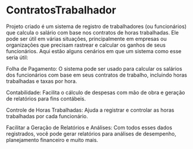 # ContratosTrabalhador
Projeto criado é um sistema de registro de trabalhadores (ou funcionários) que calcula o salário com base nos contratos de horas trabalhadas. Ele pode ser útil em várias situações, principalmente em empresas ou organizações que precisam rastrear e calcular os ganhos de seus funcionários. Aqui estão alguns cenários em que um sistema como esse seria útil:

Folha de Pagamento: 
O sistema pode ser usado para calcular os salários dos funcionários com base em seus contratos de trabalho, incluindo horas trabalhadas e taxas por hora.

Contabilidade: 
Facilita o cálculo de despesas com mão de obra e geração de relatórios para fins contábeis.

Controle de Horas Trabalhadas: 
Ajuda a registrar e controlar as horas trabalhadas por cada funcionário.

Facilitar a Geração de Relatórios e Análises: 
Com todos esses dados registrados, você pode gerar relatórios para análises de desempenho, planejamento financeiro e muito mais.
